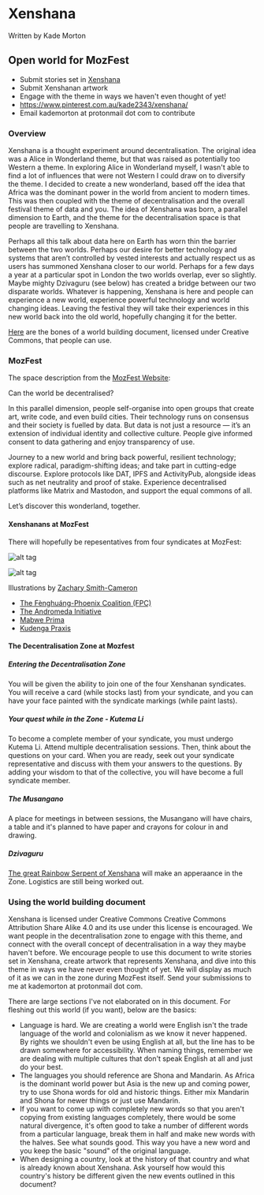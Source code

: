 # Xenshana

Written by Kade Morton

## Open world for MozFest
* Submit stories set in [Xenshana](https://github.com/KadeMorton/Xenshana/blob/master/world_building_document.md)
* Submit Xenshanan artwork
* Engage with the theme in ways we haven't even thought of yet!
* https://www.pinterest.com.au/kade2343/xenshana/
* Email kademorton at protonmail dot com to contribute

### Overview
Xenshana is a thought experiment around decentralisation. The original idea was a Alice in Wonderland theme, but that was raised as potentially too Western a theme. In exploring Alice in Wonderland myself, I wasn't able to find a lot of influences that were not Western I could draw on to diversify the theme. I decided to create a new wonderland, based off the idea that Africa was the dominant power in the world from ancient to modern times. This was then coupled with the theme of decentralisation and the overall festival theme of data and you. The idea of Xenshana was born, a parallel dimension to Earth, and the theme for the decentralisation space is that people are travelling to Xenshana. 

Perhaps all this talk about data here on Earth has worn thin the barrier between the two worlds. Perhaps our desire for better technology and systems that aren’t controlled by vested interests and actually respect us as users has summoned Xenshana closer to our world. Perhaps for a few days a year at a particular spot in London the two worlds overlap, ever so slightly. Maybe mighty Dzivaguru (see below) has created a bridge between our two disparate worlds. Whatever is happening, Xenshana is here and people can experience a new world, experience powerful technology and  world changing ideas. Leaving the festival they will take their experiences in this new world back into the old world, hopefully changing it for the better.

[Here](https://github.com/KadeMorton/Xenshana/blob/master/world_building_document.md) are the bones of a world building document, licensed under Creative Commons, that people can use.

### MozFest

The space description from the [MozFest Website](https://mozillafestival.org/spaces#Decentralisation):

Can the world be decentralised?

In this parallel dimension, people self-organise into open groups that create art, write code, and even build cities. Their technology runs on consensus and their society is fuelled by data. But data is not just a resource — it’s an extension of individual identity and collective culture. People give informed consent to data gathering and enjoy transparency of use.

Journey to a new world and bring back powerful, resilient technology; explore radical, paradigm-shifting ideas; and take part in cutting-edge discourse. Explore protocols like DAT, IPFS and ActivityPub, alongside ideas such as net neutrality and proof of stake. Experience decentralised platforms like Matrix and Mastodon, and support the equal commons of all.

Let’s discover this wonderland, together.

#### Xenshanans at MozFest

There will hopefully be repesentatives from four syndicates at MozFest:

![alt tag](https://user-images.githubusercontent.com/24201238/44139126-43c28c4a-a0ca-11e8-95db-ed66311aede7.png)

![alt tag](https://user-images.githubusercontent.com/24201238/44306461-6d369f00-a3e3-11e8-88f8-d2f617dc9e55.png)

Illustrations by [Zachary Smith-Cameron](https://www.instagram.com/iamzacs/)

* [The Fènghuáng-Phoenix Coalition (FPC)](https://github.com/KadeMorton/Xenshana/blob/master/world_building_document.md#the-f%C3%A8nghu%C3%A1ng-phoenix-coalition)
* [The Andromeda Initiative](https://github.com/KadeMorton/Xenshana/blob/master/world_building_document.md#the-andromeda-initiative)
* [Mabwe Prima](https://github.com/KadeMorton/Xenshana/blob/master/world_building_document.md#mabwe-prima) 
* [Kudenga Praxis](https://github.com/KadeMorton/Xenshana/blob/master/world_building_document.md#kudenga-praxis) 

#### The Decentralisation Zone at Mozfest

##### Entering the Decentralisation Zone
You will be given the ability to join one of the four Xenshanan syndicates. You will receive a card (while stocks last) from your syndicate, and you can have your face painted with the syndicate markings (while paint lasts).

##### Your quest while in the Zone - Kutema Li
To become a complete member of your syndicate, you must undergo Kutema Li. Attend multiple decentralisation sessions. Then, think about the questions on your card. When you are ready, seek out your syndicate representative and discuss with them your answers to the questions. By adding your wisdom to that of the collective, you will have become a full syndicate member.

##### The Musangano
A place for meetings in between sessions, the Musangano will have chairs, a table and it's planned to have paper and crayons for colour in and drawing. 

##### Dzivaguru 
[The great Rainbow Serpent of Xenshana](https://github.com/KadeMorton/Xenshana/blob/master/world_building_document.md#myths-and-legends) will make an apperaance in the Zone. Logistics are still being worked out.

### Using the world building document

Xenshana is licensed under Creative Commons Creative Commons Attribution Share Alike 4.0 and its use under this license is encouraged. We want people in the decentralisation zone to engage with this theme, and connect with the overall concept of decentralisation in a way they maybe haven't before. We encourage people to use this document to write stories set in Xenshana, create artwork that represents Xenshana, and dive into this theme in ways we have never even thought of yet. We will display as much of it as we can in the zone during MozFest itself. Send your submissions to me at kademorton at protonmail dot com. 

There are large sections I've not elaborated on in this document. For fleshing out this world (if you want), below are the basics:

* Language is hard. We are creating a world were English isn't the trade language of the world and colonialism as we know it never happened. By rights we shouldn't even be using English at all, but the line has to be drawn somewhere for accessibility. When naming things, remember we are dealing with multiple cultures that don't speak English at all and just do your best.
* The languages you should reference are Shona and Mandarin. As Africa is the dominant world power but Asia is the new up and coming power, try to use Shona words for old and historic things. Either mix Mandarin and Shona for newer things or just use Mandarin.
* If you want to come up with completely new words so that you aren't copying from existing languages completely, there would be some natural divergence, it's often good to take a number of different words from a particular language, break them in half and make new words with the halves. See what sounds good. This way you have a new word and you keep the basic "sound" of the original language.
* When designing a country, look at the history of that country and what is already known about Xenshana. Ask yourself how would this country's history be different given the new events outlined in this document?
